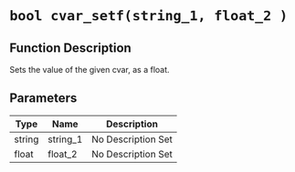# `bool cvar_setf(string_1, float_2 )`
## Function Description
Sets the value of the given cvar, as a float.
## Parameters
Type|Name|Description
--|--|--
string|string_1|No Description Set
float|float_2|No Description Set
